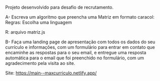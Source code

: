 Projeto desenvolvido para desafio de recrutamento.

A- Escreva um algoritmo que preencha uma Matriz em formato caracol:
	Regras: Escolha uma linguagem

R: arquivo matriz.js

B- Faça uma landing page de apresentação com todos os dados do seu currículo e informações, com um formulário para entrar em contato que encaminhe as respostas para o seu email, e entregue uma resposta automática para o email que foi preenchido no formulário, com um agradecimento pela visita ao site.

Site: https://main--maxcurriculo.netlify.app/

